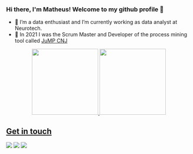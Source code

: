 ### Hi there, I'm Matheus! Welcome to my github profile 👋

- 🔭 I’m a data enthusiast and I’m currently working as data analyst at Neurotech.
- 🌱 In 2021 I was the Scrum Master and Developer of the process mining tool called <a href="https://jumpcnj.cin.ufpe.br/" target="_blank">JuMP CNJ</a>

<div align="center">
  <a href="https://github.com/matheusalvesalmeida">
  <img height="180em" src="https://github-readme-stats.vercel.app/api?username=matheusalvesalmeida&show_icons=true&theme=dracula&include_all_commits=true&count_private=true"/>
  <img height="180em" src="https://github-readme-stats.vercel.app/api/top-langs/?username=rafaballerini&layout=compact&langs_count=7&theme=dracula"/>
</div>
  
## Get in touch

<a href = "mailto:matheusalvesalmeida0@gmail.com"><img src="https://img.shields.io/badge/-Gmail-%23333?style=for-the-badge&logo=gmail&logoColor=white" target="_blank"></a>
<a href="https://www.linkedin.com/in/matheus-alves-almeida-0a2947180/" target="_blank"><img src="https://img.shields.io/badge/-LinkedIn-%230077B5?style=for-the-badge&logo=linkedin&logoColor=white" target="_blank"></a>
<a href="https://www.instagram.com/mathalvesalmeida/" target="_blank"><img src="https://img.shields.io/badge/-Instagram-%23E4405F?style=for-the-badge&logo=instagram&logoColor=white" target="_blank"></a>
